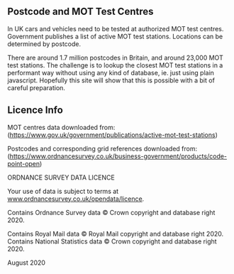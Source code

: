 ## Postcode and MOT Test Centres

In UK cars and vehicles need to be tested at authorized MOT test centres. Government publishes a list of active MOT test stations. Locations can be determined by postcode.

There are around 1.7 million postcodes in Britain, and around 23,000 MOT test stations. The challenge is to lookup the closest MOT test stations in a performant way without using any kind of database, ie. just using plain javascript. Hopefully this site will show that this is possible with a bit of careful preparation.


## Licence Info

MOT centres data downloaded from: (https://www.gov.uk/government/publications/active-mot-test-stations)

Postcodes and corresponding grid references downloaded from: (https://www.ordnancesurvey.co.uk/business-government/products/code-point-open)

ORDNANCE SURVEY DATA LICENCE

Your use of data is subject to terms at www.ordnancesurvey.co.uk/opendata/licence.

Contains Ordnance Survey data © Crown copyright and database right 2020.

Contains Royal Mail data © Royal Mail copyright and database right 2020.
Contains National Statistics data © Crown copyright and database right 2020.

August 2020